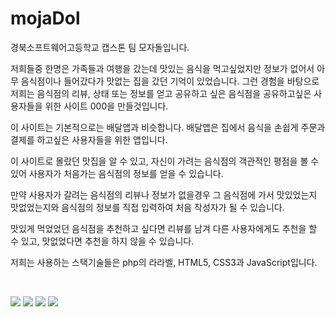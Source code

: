 # mojaDol
<p>경북소프트웨어고등학교 캡스톤 팀 모자돌입니다.</p>

<p>저희들중 한명은 가족들과 여행을 갔는데 맛있는 음식을 먹고싶었지만 정보가 없어서 아무 음식점이나 들어갔다가 맛없는 집을 갔던 기억이 있었습니다. 그런 경험을 바탕으로 저희는 음식점의 리뷰, 상태 또는 정보를 얻고 공유하고 싶은 음식점을 공유하고싶은 사용자들을 위한 사이트 000을 만들것입니다.</p>

<p>이 사이트는 기본적으로는 배달앱과 비슷합니다. 배달앱은 집에서 음식을 손쉽게 주문과 결제를 하고싶은 사용자들을 위한 앱입니다.</p>

<p>이 사이트로 몰랐던 맛집을 알 수 있고, 자신이 가려는 음식점의 객관적인 평점을 볼 수 있어 사용자가 처음가는 음식점의 정보를 얻을 수 있습니다.</p>
<p>만약 사용자가 갈려는 음식점의 리뷰나 정보가 없을경우 그 음식점에 가서 맛있었는지 맛없었는지와 음식점의 정보를 직접 입력하여 처음 작성자가 될 수 있습니다.</p>
<p>맛있게 먹었었던 음식점을 추천하고 싶다면 리뷰를 남겨 다른 사용자에게도 추천을 할 수 있고, 맛없었다면 추천을 하지 않을 수 있습니다.</p>



<p>저희는 사용하는 스택기술들은 php의 라라벨, HTML5, CSS3과 JavaScript입니다.</p>
<br />

<a href="#"><img src="https://img.shields.io/badge/Laravel-FF2D20?style=flat-square&logo=laravel&logoColor=white"/></a>
<a href="#"><img src="https://img.shields.io/badge/HTML5-E34F26?style=flat-square&logo=html5&logoColor=white"/></a>
<a href="#"><img src="https://img.shields.io/badge/CSS3-1572B6?style=flat-square&logo=css&logoColor=white"/></a>
<a href="#"><img src="https://img.shields.io/badge/JavaScript-F7DF1E?style=flat-square&logo=javascript&logoColor=black"/></a>
